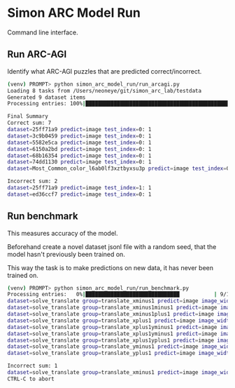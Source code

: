 # Simon ARC Model Run

Command line interface.

## Run ARC-AGI

Identify what ARC-AGI puzzles that are predicted correct/incorrect.

```bash
(venv) PROMPT> python simon_arc_model_run/run_arcagi.py
Loading 8 tasks from /Users/neoneye/git/simon_arc_lab/testdata
Generated 9 dataset items
Processing entries: 100%|██████████████████████████████████████████████████| 9/9 [00:04<00:00,  1.88it/s]

Final Summary
Correct sum: 7
dataset=25ff71a9 predict=image test_index=0: 1
dataset=3c9b0459 predict=image test_index=0: 1
dataset=5582e5ca predict=image test_index=0: 1
dataset=6150a2bd predict=image test_index=0: 1
dataset=68b16354 predict=image test_index=0: 1
dataset=74dd1130 predict=image test_index=0: 1
dataset=Most_Common_color_l6ab0lf3xztbyxsu3p predict=image test_index=0: 1

Incorrect sum: 2
dataset=25ff71a9 predict=image test_index=1: 1
dataset=ed36ccf7 predict=image test_index=0: 1
```


## Run benchmark

This measures accuracy of the model. 

Beforehand create a novel dataset jsonl file with a random seed, that the model hasn't previously been trained on.

This way the task is to make predictions on new data, it has never been trained on.

```bash
(venv) PROMPT> python simon_arc_model_run/run_benchmark.py
Processing entries:   0%|██████████████████████████████           | 9/100000 [00:13<33:19:26,  1.20s/it]Correct sum: 9
dataset=solve_translate group=translate_xminus1 predict=image image_width=small image_height=small task_pixels=a: 1
dataset=solve_translate group=translate_xminus1minus1 predict=image image_width=small image_height=small task_pixels=a: 1
dataset=solve_translate group=translate_xminus1plus1 predict=image image_width=small image_height=small task_pixels=a: 1
dataset=solve_translate group=translate_xplus1 predict=image image_width=small image_height=small task_pixels=a: 1
dataset=solve_translate group=translate_xplus1yminus1 predict=image image_width=small image_height=small task_pixels=a: 1
dataset=solve_translate group=translate_xplus1yminus1 predict=image image_width=small image_height=small task_pixels=b: 1
dataset=solve_translate group=translate_xplus1yplus1 predict=image image_width=small image_height=small task_pixels=b: 1
dataset=solve_translate group=translate_yminus1 predict=image image_width=small image_height=small task_pixels=a: 1
dataset=solve_translate group=translate_yplus1 predict=image image_width=small image_height=small task_pixels=a: 1

Incorrect sum: 1
dataset=solve_translate group=translate_xminus1 predict=image image_width=small image_height=small task_pixels=b: 1
CTRL-C to abort
```
